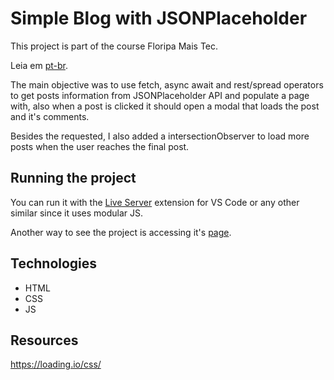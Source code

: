 
# Simple Blog with JSONPlaceholder

This project is part of the course Floripa Mais Tec.

Leia em [pt-br](./README.md).

The main objective was to use fetch, async await and rest/spread operators to get posts information from JSONPlaceholder API and populate a page with, also when a post is clicked it should open a modal that loads the post and it's comments.

Besides the requested, I also added a intersectionObserver to load more posts when the user reaches the final post.

## Running the project

You can run it with the [Live Server](https://marketplace.visualstudio.com/items?itemName=ritwickdey.LiveServer) extension for VS Code or any other similar since it uses modular JS.

Another way to see the project is accessing it's [page](https://inb4iba.github.io/fmt-blog-jsonplaceholder/).

## Technologies

* HTML
* CSS
* JS

## Resources

https://loading.io/css/